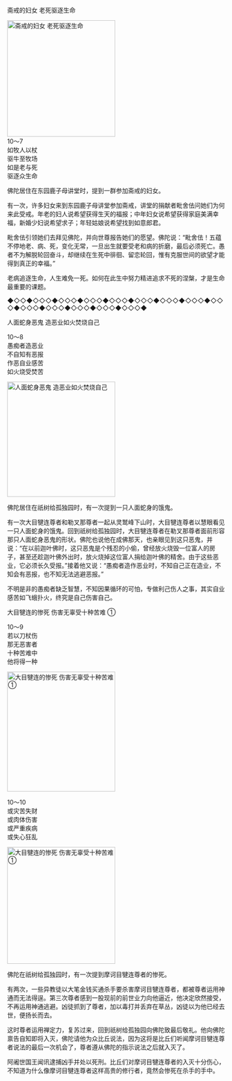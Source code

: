斋戒的妇女 老死驱逐生命


<div class="e2">
<img src="images/fjj-46-1.jpg" width="250" height="269" alt="斋戒的妇女 老死驱逐生命"/>
<div>
10～7<br>
 如牧人以杖<br>
 驱牛至牧场<br>
 如是老与死<br>
 驱逐众生命<br>
 
</div>
</div>



佛陀居住在东园鹿子母讲堂时，提到一群参加斋戒的妇女。

有一次，许多妇女来到东园鹿子母讲堂参加斋戒，讲堂的捐献者毗舍佉问她们为何来此受戒。年老的妇人说希望获得生天的福报；中年妇女说希望获得家庭美满幸福，新婚少妇说希望求子；年轻姑娘说希望找到如意郎君。

毗舍佉引领她们去拜见佛陀，并向世尊报告她们的愿望。佛陀说：“毗舍佉！五蕴不停地老、病、死，变化无常，一旦出生就要受老和病的折磨，最后必须死亡。愚者不为解脱轮回奋斗，却继续在生死中徘徊、留恋轮回，惟有克服世间的欲望才能得到真正的幸福。”

老病追逐生命，人生难免一死。如何在此生中努力精进追求不死的涅槃，才是生命最重要的课题。

◆◇◇◆◇◇◇◆◇◇◇◆◇◇◇◆◇◇◇◆◇◇◇◆◇◇◇◆◇◇◇◆◇◇◇◆◇◇◇◆◇◇◇◆◇◇◇◆◇◇◇◆◇◇◇◆

人面蛇身恶鬼 造恶业如火焚烧自己


<div class="e2">
<div>
 <p class="p13-5">10～8<br>
 愚痴者造恶业<br>
 不自知有恶报<br>
 作恶自业感苦<br>
 如火烧受焚苦<br>
 </p> 
</div>
<img src="images/fjj-46-2.jpg" width="250" height="266" alt="人面蛇身恶鬼 造恶业如火焚烧自己"/>
</div>

佛陀居住在祇树给孤独园时，有一次提到一只人面蛇身的饿鬼。

有一次大目犍连尊者和勒叉那尊者一起从灵鹫峰下山时，大目犍连尊者以慧眼看见一只人面蛇身的饿鬼。回到祇树给孤独园时，大目犍连尊者在勒叉那尊者面前形容那只人面蛇身恶鬼的形状。佛陀也说他在成佛那天，也亲眼见到这只恶鬼，并说：“在以前迦叶佛时，这只恶鬼是个残忍的小偷，曾经放火烧毁一位富人的房子，甚至还趁迦叶佛外出时，放火烧掉这位富人捐给迦叶佛的精舍。由于这些恶业，它必须长久受报。”接着他又说：“愚痴者造作恶业时，不知自己正在造业，不知会有恶报，也不知无法逃避恶报。”

不明是非的愚痴者缺乏智慧，不知因果循环的可怕，专做利己伤人之事，其实自业感苦如飞蛾扑火，终究是自己伤害自己。



大目犍连的惨死 伤害无辜受十种苦难 ①


<div class="e2">
<div>
 <p class="p13-5">10～9<br>
 若以刀杖伤<br>
 那无恶害者<br>
 十种苦难中<br>
 他将得一种<br>
 </p> 
</div>
<img src="images/fjj-46-3.jpg" width="250" height="277" alt="大目犍连的惨死 伤害无辜受十种苦难 ①"/>
</div>


<div class="e2">
<div>
 <p class="p13-5">10～10<br>
 或灾苦失财<br>
 或肉体伤害<br>
 或严重疾病<br>
 或失心狂乱</p> 
</div>
<img src="images/fjj-46-4.jpg" width="250" height="270" alt="大目犍连的惨死 伤害无辜受十种苦难 ①"/>
</div>

佛陀在祇树给孤独园时，有一次提到摩诃目犍连尊者的惨死。

有两次，一些异教徒以大笔金钱买通杀手要杀害摩诃目犍连尊者，都被尊者运用神通而无法得逞。第三次尊者感到一股现前的前世业力向他逼近，他决定欣然接受，不再运用神通逃避。凶徒抓到了尊者，加以毒打并丢弃在草丛，凶徒以为他已经去世，便扬长而去。

这时尊者运用禅定力，复苏过来，回到祇树给孤独园向佛陀致最后敬礼。他向佛陀禀告自知即将入灭，佛陀请他为众比丘说法，因为这将是比丘们听闻摩诃目犍连尊者说法的最后一次机会了，尊者遵从佛陀的指示说法之后就入灭了。

阿阇世国王闻讯逮捕凶手并处以死刑。比丘们对摩诃目犍连尊者的入灭十分伤心，不知道为什么像摩诃目犍连尊者这样高贵的修行者，竟然会惨死在杀手的手中。
